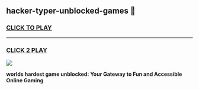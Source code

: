 
## hacker-typer-unblocked-games 👋
<h3>
<a href="https://premium.freeplayer.one?title=hacker-typer-unblocked-games&ref=14F">CLICK TO PLAY</a></h3>
<hr>

<h3>
<a href="https://premium.freeplayer.one?title=hacker-typer-unblocked-games&ref=14F">CLICK 2 PLAY</a>
  
</h3>

<a href="https://premium.freeplayer.one?title=hacker-typer-unblocked-games&ref=12F/"><img src="https://clearcache.store/games.png"></a>


**worlds hardest game unblocked: Your Gateway to Fun and Accessible Online Gaming**

